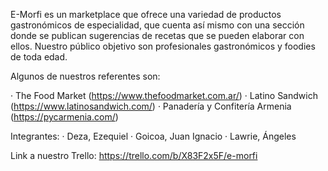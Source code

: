 E-Morfi es un marketplace que ofrece una variedad de productos gastronómicos de especialidad, que cuenta así mismo con una sección donde se publican sugerencias de recetas que se pueden elaborar con ellos. Nuestro público objetivo son profesionales gastronómicos y foodies de toda edad.

Algunos de nuestros referentes son:

· The Food Market (https://www.thefoodmarket.com.ar/)
· Latino Sandwich (https://www.latinosandwich.com/)
· Panadería y Confitería Armenia (https://pycarmenia.com/)

Integrantes:
· Deza, Ezequiel
· Goicoa, Juan Ignacio
· Lawrie, Ángeles

Link a nuestro Trello: https://trello.com/b/X83F2x5F/e-morfi
